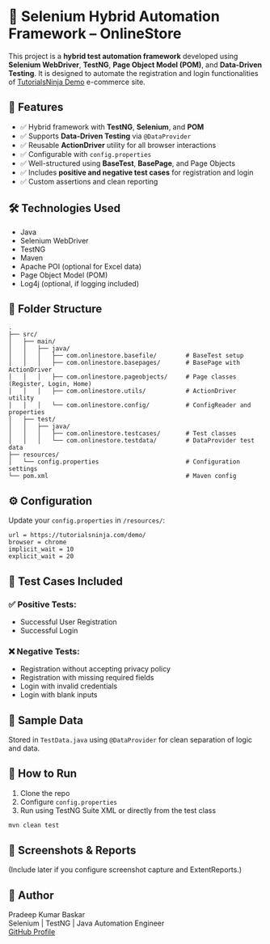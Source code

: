 # 📘 Selenium Hybrid Automation Framework – OnlineStore

This project is a **hybrid test automation framework** developed using **Selenium WebDriver**, **TestNG**, **Page Object Model (POM)**, and **Data-Driven Testing**. It is designed to automate the registration and login functionalities of [TutorialsNinja Demo](https://tutorialsninja.com/demo/) e-commerce site.

## 🚀 Features

- ✅ Hybrid framework with **TestNG**, **Selenium**, and **POM**
- ✅ Supports **Data-Driven Testing** via `@DataProvider`
- ✅ Reusable **ActionDriver** utility for all browser interactions
- ✅ Configurable with `config.properties`
- ✅ Well-structured using **BaseTest**, **BasePage**, and Page Objects
- ✅ Includes **positive and negative test cases** for registration and login
- ✅ Custom assertions and clean reporting

## 🛠️ Technologies Used

- Java
- Selenium WebDriver
- TestNG
- Maven
- Apache POI (optional for Excel data)
- Page Object Model (POM)
- Log4j (optional, if logging included)

## 📁 Folder Structure

```
.
├── src/
│   ├── main/
│   │   ├── java/
│   │   │   ├── com.onlinestore.basefile/        # BaseTest setup
│   │   │   ├── com.onlinestore.basepages/       # BasePage with ActionDriver
│   │   │   ├── com.onlinestore.pageobjects/     # Page classes (Register, Login, Home)
│   │   │   ├── com.onlinestore.utils/           # ActionDriver utility
│   │   │   └── com.onlinestore.config/          # ConfigReader and properties
│   ├── test/
│   │   ├── java/
│   │   │   ├── com.onlinestore.testcases/       # Test classes
│   │   │   └── com.onlinestore.testdata/        # DataProvider test data
├── resources/
│   └── config.properties                        # Configuration settings
└── pom.xml                                      # Maven config
```

## ⚙️ Configuration

Update your `config.properties` in `/resources/`:

```properties
url = https://tutorialsninja.com/demo/
browser = chrome
implicit_wait = 10
explicit_wait = 20
```

## 🧪 Test Cases Included

### ✅ Positive Tests:
- Successful User Registration
- Successful Login

### ❌ Negative Tests:
- Registration without accepting privacy policy
- Registration with missing required fields
- Login with invalid credentials
- Login with blank inputs

## 🧬 Sample Data

Stored in `TestData.java` using `@DataProvider` for clean separation of logic and data.

## 🔧 How to Run

1. Clone the repo
2. Configure `config.properties`
3. Run using TestNG Suite XML or directly from the test class

```bash
mvn clean test
```

## 📸 Screenshots & Reports

(Include later if you configure screenshot capture and ExtentReports.)

## 🙌 Author

Pradeep Kumar Baskar  
Selenium | TestNG | Java Automation Engineer  
[GitHub Profile](https://github.com/your-username)
